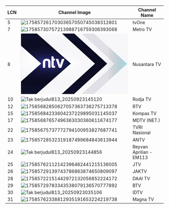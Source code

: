 LCN | Channel Image | Channel Name |
-- | -- | --
5 | <img width="336" height="189" alt="17585726170303657050745038312801" src="https://github.com/user-attachments/assets/d968140e-3c73-4069-9c3b-26393a2cb7d4" /> | tvOne
7 | <img width="416" height="234" alt="17585730757213988716759306393068" src="https://github.com/user-attachments/assets/dc739366-b414-49f4-8786-fb4a86145dd6" /> | Metro TV
8 | ![Nusantara TV](https://github.com/TG635-alt126xA/ExtendedMaster113/blob/main/assets/thumb.jpg) | Nusantara TV
10 | <img width="512" height="288" alt="Tak berjudul813_20250923145120" src="https://github.com/user-attachments/assets/072f0ed0-325e-40db-a762-4b24e47dfad2" /> | Rodja TV
12 | ![17585682850627057363736275713378](https://github.com/user-attachments/assets/450088cb-e4b0-43b7-8890-8bf53ba7a302) | RTV
15 | ![17585684233604237229895031145037](https://github.com/user-attachments/assets/78d034a9-6578-4646-a135-52ee3d98724b) | Kompas TV
17 | ![17585687657496363030360611674177](https://github.com/user-attachments/assets/e4b19860-9240-407a-bec6-522c2f021bf9) | MDTV (NET.)
22 | ![17585675737772794100953827687741](https://github.com/user-attachments/assets/d0ed8437-bf58-48aa-b288-72ebd5ec7e92) | TVRI Nasional
23 | <img width="416" height="234" alt="17585728532319187499684843613944" src="https://github.com/user-attachments/assets/ff8ceb8b-0f47-42b0-96bb-422a14e9cb3b" /> | ANTV
24 | <img width="512" height="286" alt="Tak berjudul813_20250923144856" src="https://github.com/user-attachments/assets/51e7ce4a-60a2-4a27-b3b1-4a7df65fbab0" /> | Reyvan Aprilian \- EM113
25 | ![17585762112142396462441215136005](https://github.com/user-attachments/assets/f85c6f69-8b6c-4355-aa55-85e94564ff0b) | JTV
26 | ![17585729139743786863874650809097](https://github.com/user-attachments/assets/ebaaba69-43ee-4c3e-a68b-1c5ff7ef8bcd) | JAKTV
28 | ![17585722151442972132056852224172](https://github.com/user-attachments/assets/6a11d6cc-40bb-4a79-a4d7-8ab6d93bde84) | DAAI TV
29 | <img width="416" height="234" alt="17585729783343538079136570777892" src="https://github.com/user-attachments/assets/0dba9139-32f7-4683-acf1-5db7978376a4" /> | BTV
30 | <img width="512" height="287" alt="Tak berjudul813_20250923035106" src="https://github.com/user-attachments/assets/4101b7a4-2122-4d9f-80db-bfc2c1a452c0" /> | IDTV
31 | ![17585762338812935191653224219738](https://github.com/user-attachments/assets/33397cf3-d5c6-4959-84a3-faf96637c7e5) | Magna TV
